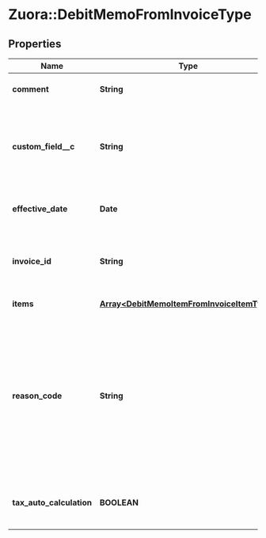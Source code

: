 # Zuora::DebitMemoFromInvoiceType

## Properties
Name | Type | Description | Notes
------------ | ------------- | ------------- | -------------
**comment** | **String** | Comments about the debit memo.   | [optional] 
**custom_field__c** | **String** | Any custom fields defined for this object. The custom field name is case-sensitive.  | [optional] 
**effective_date** | **Date** | The date when the debit memo takes effect.  | [optional] 
**invoice_id** | **String** | The ID of the invoice that the debit memo is created from.  | [optional] 
**items** | [**Array&lt;DebitMemoItemFromInvoiceItemType&gt;**](DebitMemoItemFromInvoiceItemType.md) | Container for items.  | [optional] 
**reason_code** | **String** | A code identifying the reason for the transaction. The value must be an existing reason code or empty. If you do not specify a value, Zuora uses the default reason code.  | [optional] 
**tax_auto_calculation** | **BOOLEAN** | Whether to automatically calculate taxes in the debit memo.  | [optional] [default to true]


